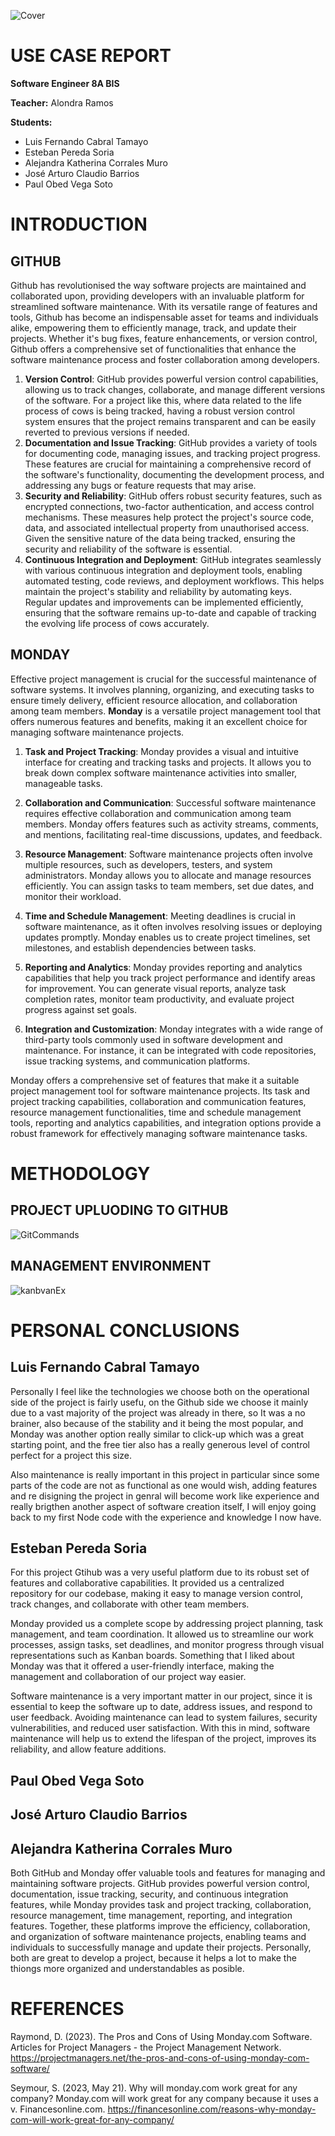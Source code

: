 ![Cover](cover.png)
# USE CASE REPORT
**Software Engineer 8A BIS**

**Teacher:** Alondra Ramos

**Students:**
- Luis Fernando Cabral Tamayo
- Esteban Pereda Soria
- Alejandra Katherina Corrales Muro
- José Arturo Claudio Barrios
- Paul Obed Vega Soto

# INTRODUCTION
## GITHUB
Github has revolutionised the way software projects are maintained and collaborated upon, providing developers with an invaluable platform for streamlined software maintenance. With its versatile range of features and tools, Github has become an indispensable asset for teams and individuals alike, empowering them to efficiently manage, track, and update their projects. Whether it's bug fixes, feature enhancements, or version control, Github offers a comprehensive set of functionalities that enhance the software maintenance process and foster collaboration among developers.
1. **Version Control**:  GitHub provides powerful version control capabilities, allowing us to track changes, collaborate, and manage different versions of the software. For a project like this, where data related to the life process of cows is being tracked, having a robust version control system ensures that the project remains transparent and can be easily reverted to previous versions if needed.
2. **Documentation and Issue Tracking**: GitHub provides a variety of tools for documenting code, managing issues, and tracking project progress. These features are crucial for maintaining a comprehensive record of the software's functionality, documenting the development process, and addressing any bugs or feature requests that may arise.
3. **Security and Reliability**: GitHub offers robust security features, such as encrypted connections, two-factor authentication, and access control mechanisms. These measures help protect the project's source code, data, and associated intellectual property from unauthorised access. Given the sensitive nature of the data being tracked, ensuring the security and reliability of the software is essential.
4. **Continuous Integration and Deployment**: GitHub integrates seamlessly with various continuous integration and deployment tools, enabling automated testing, code reviews, and deployment workflows. This helps maintain the project's stability and reliability by automating keys. Regular updates and improvements can be implemented efficiently, ensuring that the software remains up-to-date and capable of tracking the evolving life process of cows accurately.

## MONDAY
Effective project management is crucial for the successful maintenance of software systems. It involves planning, organizing, and executing tasks to ensure timely delivery, efficient resource allocation, and collaboration among team members. **Monday** is a versatile project management tool that offers numerous features and benefits, making it an excellent choice for managing software maintenance projects.

1. **Task and Project Tracking**: Monday provides a visual and intuitive interface for creating and tracking tasks and projects. It allows you to break down complex software maintenance activities into smaller, manageable tasks.

2. **Collaboration and Communication**: Successful software maintenance requires effective collaboration and communication among team members. Monday offers features such as activity streams, comments, and mentions, facilitating real-time discussions, updates, and feedback.

3. **Resource Management**: Software maintenance projects often involve multiple resources, such as developers, testers, and system administrators. Monday allows you to allocate and manage resources efficiently. You can assign tasks to team members, set due dates, and monitor their workload.

4. **Time and Schedule Management**: Meeting deadlines is crucial in software maintenance, as it often involves resolving issues or deploying updates promptly. Monday enables us to create project timelines, set milestones, and establish dependencies between tasks.

5. **Reporting and Analytics**: Monday provides reporting and analytics capabilities that help you track project performance and identify areas for improvement. You can generate visual reports, analyze task completion rates, monitor team productivity, and evaluate project progress against set goals.

6. **Integration and Customization**: Monday integrates with a wide range of third-party tools commonly used in software development and maintenance. For instance, it can be integrated with code repositories, issue tracking systems, and communication platforms.

Monday offers a comprehensive set of features that make it a suitable project management tool for software maintenance projects. Its task and project tracking capabilities, collaboration and communication features, resource management functionalities, time and schedule management tools, reporting and analytics capabilities, and integration options provide a robust framework for effectively managing software maintenance tasks.


# METHODOLOGY
## PROJECT UPLUODING TO GITHUB
![GitCommands](git%20commands.jpeg)

## MANAGEMENT ENVIRONMENT
![kanbvanEx](kanbvanEx.png)



# PERSONAL CONCLUSIONS


## Luis Fernando Cabral Tamayo

Personally I feel like the technologies we choose both on the operational side of the project is fairly usefu, on the Github side we choose it mainly due to a vast majority of the project was already in there, so It was a no brainer, also because of the stability and it being the most popular, and Monday was another option really similar to click-up which was a great starting point, and the free tier also has a really generous level of control perfect for a project this size.

Also maintenance is really important in this project in particular since some parts of the code are not as functional as one would wish, adding features and re disigning the project in genral will become work like experience and really brigthen another aspect of software creation itself, I will enjoy going back to my first Node code with the experience and knowledge I now have.

## Esteban Pereda Soria
For this project Gtihub was a very useful platform due to its robust set of features and collaborative capabilities. It provided us a centralized repository for our codebase, making it easy to manage version control, track changes, and collaborate with other team members.

Monday provided us a complete scope by addressing project planning, task management, and team coordination. It allowed us to streamline our work processes, assign tasks, set deadlines, and monitor progress through visual representations such as Kanban boards. Something that I liked about Monday was that it offered a user-friendly interface, making the management and collaboration of our project way easier.

Software maintenance is a very important matter in our project, since it is essential to keep the software up to date, address issues, and respond to user feedback. Avoiding maintenance can lead to system failures, security vulnerabilities, and reduced user satisfaction. With this in mind, software maintenance will help us to extend the lifespan of the project, improves its reliability, and allow feature additions.

## Paul Obed Vega Soto


## José Arturo Claudio Barrios


## Alejandra Katherina Corrales Muro

Both GitHub and Monday offer valuable tools and features for managing and maintaining software projects. GitHub provides powerful version control, documentation, issue tracking, security, and continuous integration features, while Monday provides task and project tracking, collaboration, resource management, time management, reporting, and integration features. Together, these platforms improve the efficiency, collaboration, and organization of software maintenance projects, enabling teams and individuals to successfully manage and update their projects. Personally, both are great to develop a project, because it helps a lot to make the thiongs more organized and understandables as posible.

# REFERENCES
Raymond, D. (2023). The Pros and Cons of Using Monday.com Software. Articles for Project Managers - the Project Management Network. https://projectmanagers.net/the-pros-and-cons-of-using-monday-com-software/

Seymour, S. (2023, May 21). Why will monday.com work great for any company? Monday.com will work great for any company because it uses a v. Financesonline.com. https://financesonline.com/reasons-why-monday-com-will-work-great-for-any-company/



